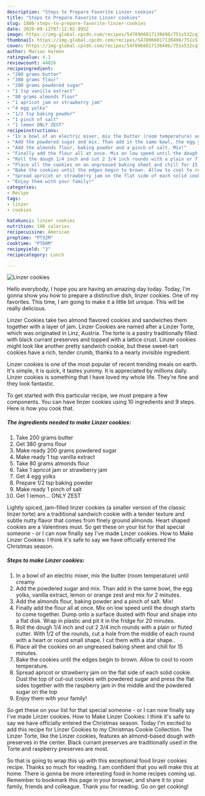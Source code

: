 ```yaml
---
description: "Steps to Prepare Favorite Linzer cookies"
title: "Steps to Prepare Favorite Linzer cookies"
slug: 1886-steps-to-prepare-favorite-linzer-cookies
date: 2020-09-12T07:12:02.895Z
image: https://img-global.cpcdn.com/recipes/5478966017130496/751x532cq70/linzer-cookies-recipe-main-photo.jpg
thumbnail: https://img-global.cpcdn.com/recipes/5478966017130496/751x532cq70/linzer-cookies-recipe-main-photo.jpg
cover: https://img-global.cpcdn.com/recipes/5478966017130496/751x532cq70/linzer-cookies-recipe-main-photo.jpg
author: Marian Harmon
ratingvalue: 4.1
reviewcount: 44826
recipeingredient:
- "200 grams butter"
- "380 grams flour"
- "200 grams powdered sugar"
- "1 tsp vanilla extract"
- "80 grams almonds flour"
- "1 apricot jam or strawberry jam"
- "4 egg yolks"
- "1/2 tsp baking powder"
- "1 pinch of salt"
- "1 lemon ONLY ZEST"
recipeinstructions:
- "In a bowl of an electric mixer, mix the butter (room temperature) until creamy"
- "Add the powdered sugar and mix. Than add in the same bowl, the egg yolks, vanilla extract, lemon or orange zest and mix for 2 minutes."
- "Add the almonds flour, baking powder and a pinch of salt. Mix!"
- "Finally add the flour all at once. Mix on low speed until the dough starts to come together. Dump onto a surface dusted with flour and shape into a flat  disk. Wrap in plastic and pit it in the fridge for 20 minutes."
- "Roll the dough 1/4 inch and cut 2 3/4 inch rounds with a plain or fluted cutter. With 1/2 of the rounds, cut a hole from the middle of each round with a heart or round small shape. I cut them with a star shape.."
- "Place all the cookies on an ungreased baking sheet and chill for 15 minutes."
- "Bake the cookies until the edges begin to brown. Allow to cool to room temperature."
- "Spread apricot or strawberry jam on the flat side of each solid cookie. Dust the top of cut-out cookies with powdered sugar and press the flat sides together with the raspberry jam in the middle and the powdered sugar on the top"
- "Enjoy them with your family!"
categories:
- Recipe
tags:
- linzer
- cookies

katakunci: linzer cookies 
nutrition: 198 calories
recipecuisine: American
preptime: "PT32M"
cooktime: "PT60M"
recipeyield: "3"
recipecategory: Lunch

---
```



![Linzer cookies](https://img-global.cpcdn.com/recipes/5478966017130496/751x532cq70/linzer-cookies-recipe-main-photo.jpg)

Hello everybody, I hope you are having an amazing day today. Today, I'm gonna show you how to prepare a distinctive dish, linzer cookies. One of my favorites. This time, I am going to make it a little bit unique. This will be really delicious.

Linzer Cookies take two almond flavored cookies and sandwiches them together with a layer of jam. Linzer Cookies are named after a Linzer Torte, which was originated in Linz, Austria. The torte is a pastry traditionally filled with black currant preserves and topped with a lattice crust. Linzer cookies might look like another pretty sandwich cookie, but these sweet-tart cookies have a rich, tender crumb, thanks to a nearly invisible ingredient.

Linzer cookies is one of the most popular of recent trending meals on earth. It's simple, it is quick, it tastes yummy. It is appreciated by millions daily. Linzer cookies is something that I have loved my whole life. They're fine and they look fantastic.


To get started with this particular recipe, we must prepare a few components. You can have linzer cookies using 10 ingredients and 9 steps. Here is how you cook that.

<!--inarticleads1-->

##### The ingredients needed to make Linzer cookies:

1. Take 200 grams butter
1. Get 380 grams flour
1. Make ready 200 grams powdered sugar
1. Make ready 1 tsp vanilla extract
1. Take 80 grams almonds flour
1. Take 1 apricot jam or strawberry jam
1. Get 4 egg yolks
1. Prepare 1/2 tsp baking powder
1. Make ready 1 pinch of salt
1. Get 1 lemon... ONLY ZEST


Lightly spiced, jam-filled linzer cookies (a smaller version of the classic linzer torte) are a traditional sandwich cookie with a tender texture and subtle nutty flavor that comes from finely ground almonds. Heart shaped cookies are a Valentines must. So get these on your list for that special someone - or I can now finally say I&#39;ve made Linzer cookies. How to Make Linzer Cookies: I think it&#39;s safe to say we have officially entered the Christmas season. 

<!--inarticleads2-->

##### Steps to make Linzer cookies:

1. In a bowl of an electric mixer, mix the butter (room temperature) until creamy
1. Add the powdered sugar and mix. Than add in the same bowl, the egg yolks, vanilla extract, lemon or orange zest and mix for 2 minutes.
1. Add the almonds flour, baking powder and a pinch of salt. Mix!
1. Finally add the flour all at once. Mix on low speed until the dough starts to come together. Dump onto a surface dusted with flour and shape into a flat  disk. Wrap in plastic and pit it in the fridge for 20 minutes.
1. Roll the dough 1/4 inch and cut 2 3/4 inch rounds with a plain or fluted cutter. With 1/2 of the rounds, cut a hole from the middle of each round with a heart or round small shape. I cut them with a star shape..
1. Place all the cookies on an ungreased baking sheet and chill for 15 minutes.
1. Bake the cookies until the edges begin to brown. Allow to cool to room temperature.
1. Spread apricot or strawberry jam on the flat side of each solid cookie. Dust the top of cut-out cookies with powdered sugar and press the flat sides together with the raspberry jam in the middle and the powdered sugar on the top
1. Enjoy them with your family!


So get these on your list for that special someone - or I can now finally say I&#39;ve made Linzer cookies. How to Make Linzer Cookies: I think it&#39;s safe to say we have officially entered the Christmas season. Today I&#39;m excited to add this recipe for Linzer Cookies to my Christmas Cookie Collection. The Linzer Torte, like the Linzer cookies, features an almond-based dough with preserves in the center. Black currant preserves are traditionally used in the Torte and raspberry preserves are most. 

So that is going to wrap this up with this exceptional food linzer cookies recipe. Thanks so much for reading. I am confident that you will make this at home. There is gonna be more interesting food in home recipes coming up. Remember to bookmark this page in your browser, and share it to your family, friends and colleague. Thank you for reading. Go on get cooking!
